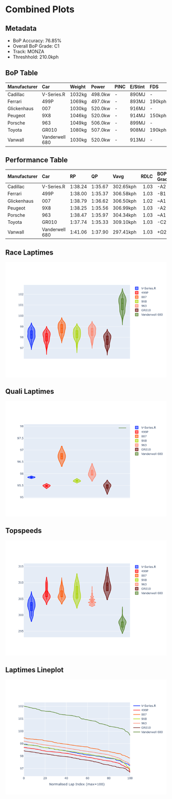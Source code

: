 # Combined Plots

## Metadata

- BoP Accuracy: 76.85%
- Overall BoP Grade: C1
- Track: MONZA
- Threshhold: 210.0kph

## BoP Table
| Manufacturer   | Car            | Weight   | Power   | PINC   | E/Stint   | FDS    | RDP    | QDP    | TDP    |
|:---------------|:---------------|:---------|:--------|:-------|:----------|:-------|:-------|:-------|:-------|
| Cadillac       | V-Series.R     | 1032kg   | 498.0kw | -      | 890MJ     | -      | 54.55% | 66.67% | 35.38% |
| Ferrari        | 499P           | 1069kg   | 497.0kw | -      | 893MJ     | 190kph | 56.89% | 60.00% | 4.73%  |
| Glickenhaus    | 007            | 1030kg   | 520.0kw | -      | 916MJ     | -      | 52.76% | 66.67% | 19.07% |
| Peugeot        | 9X8            | 1046kg   | 520.0kw | -      | 914MJ     | 150kph | 55.50% | 75.00% | 2.88%  |
| Porsche        | 963            | 1049kg   | 506.0kw | -      | 899MJ     | -      | 58.08% | 37.50% | 32.75% |
| Toyota         | GR010          | 1080kg   | 507.0kw | -      | 908MJ     | 190kph | 57.39% | 80.00% | 1.18%  |
| Vanwall        | Vanderwell 680 | 1030kg   | 520.0kw | -      | 913MJ     | -      | 57.07% | 33.33% | 26.09% |

## Performance Table
| Manufacturer   | Car            | RP      | QP      | Vavg      |   RDLC | BOP-Grade   | Match   |
|:---------------|:---------------|:--------|:--------|:----------|-------:|:------------|:--------|
| Cadillac       | V-Series.R     | 1:38.24 | 1:35.67 | 302.65kph |   1.03 | -A2         | 93.52%  |
| Ferrari        | 499P           | 1:38.00 | 1:35.37 | 306.58kph |   1.03 | -B1         | 86.78%  |
| Glickenhaus    | 007            | 1:38.79 | 1:36.62 | 306.50kph |   1.02 | ~A1         | 95.24%  |
| Peugeot        | 9X8            | 1:38.25 | 1:35.56 | 306.99kph |   1.03 | -A2         | 94.01%  |
| Porsche        | 963            | 1:38.47 | 1:35.97 | 304.34kph |   1.03 | ~A1         | 97.64%  |
| Toyota         | GR010          | 1:37.74 | 1:35.33 | 309.10kph |   1.03 | -C2         | 70.74%  |
| Vanwall        | Vanderwell 680 | 1:41.06 | 1:37.90 | 297.41kph |   1.03 | +Ω2         | 0.00%   |

## Race Laptimes
![Race Laptimes](images/race_violin.png)

## Quali Laptimes
![Quali Laptimes](images/quali_violin.png)

## Topspeeds
![Topspeeds](images/topspeed_violin.png)

## Laptimes Lineplot
![Laptimes Lineplot](images/laptime_line.png)

